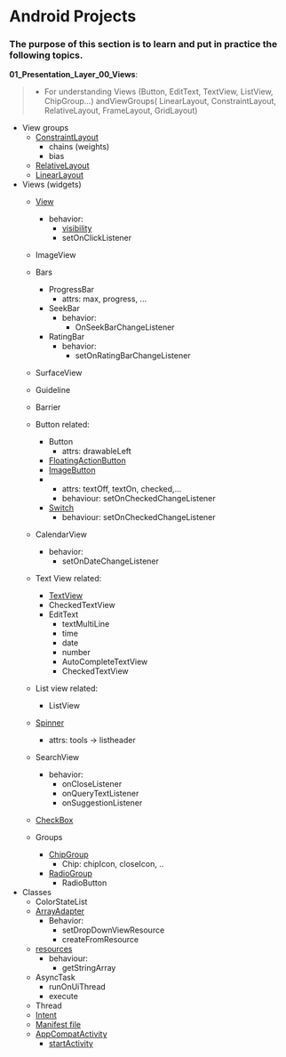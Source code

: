# Android Projects
### The purpose of this section is to learn and put in practice the following topics.

__01_Presentation_Layer_00_Views__:<br>
> - For understanding Views (Button, EditText, TextView, ListView, ChipGroup...) andViewGroups( LinearLayout, ConstraintLayout, RelativeLayout, FrameLayout, GridLayout)
  
- View groups
  - [ConstraintLayout](https://developer.android.com/develop/ui/views/layout/constraint-layout)
    - chains (weights)
    - bias
  - [RelativeLayout](https://developer.android.com/develop/ui/views/layout/relative)
  - [LinearLayout](https://developer.android.com/reference/android/widget/LinearLayout)
- Views (widgets)
    - [View](https://developer.android.com/reference/android/view/View)
      - behavior:
        - [visibility](https://developer.android.com/reference/android/view/View#VISIBLE)
        - setOnClickListener
    - ImageView
    - Bars
      - ProgressBar
        - attrs: max, progress, ...  
      - SeekBar 
        - behavior:
          - OnSeekBarChangeListener
      - RatingBar
        - behavior:
            - setOnRatingBarChangeListener
    - SurfaceView
    - Guideline
    - Barrier
    
    - Button related:
      - Button
        - attrs: drawableLeft
      - [FloatingActionButton](https://developer.android.com/develop/ui/views/components/floating-action-button)
      - [ImageButton](https://developer.android.com/reference/android/widget/ImageButton)
      - [ToggleButton]:(https://developer.android.com/develop/ui/views/components/togglebutton)
        - attrs: textOff, textOn, checked,...
        - behaviour: setOnCheckedChangeListener
      - [Switch](https://developer.android.com/reference/android/widget/Switch)
        - behaviour: setOnCheckedChangeListener
    - CalendarView
       - behavior:
         - setOnDateChangeListener
    - Text View related:
      - [TextView](https://developer.android.com/reference/android/widget/TextView)
      - CheckedTextView
      - EditText
        - textMultiLine
        - time
        - date
        - number
        - AutoCompleteTextView
        - CheckedTextView  
    - List view related:
      - ListView
    - [Spinner](https://developer.android.com/develop/ui/views/components/spinner)
      - attrs: tools -> listheader
    - SearchView
      - behavior: 
        - onCloseListener
        - onQueryTextListener
        - onSuggestionListener
    - [CheckBox](https://developer.android.com/develop/ui/views/components/checkbox)
    - Groups
      - [ChipGroup](https://developer.android.com/reference/com/google/android/material/chip/ChipGroup)
        - Chip: chipIcon, closeIcon, .. 
      - [RadioGroup](https://developer.android.com/develop/ui/views/components/radiobutton)
        - RadioButton
- Classes 
  - ColorStateList
  - [ArrayAdapter](https://developer.android.com/develop/ui/views/components/spinner)
    - Behavior: 
      - setDropDownViewResource
      - createFromResource
  - [resources](https://developer.android.com/guide/topics/resources/providing-resources)
    - behaviour:  
      - getStringArray
  - AsyncTask
    - runOnUiThread
    - execute
  - Thread
  - [Intent](https://developer.android.com/guide/components/intents-filters)
  - [Manifest file](https://developer.android.com/guide/components/fundamentals#Components)
  - [AppCompatActivity](https://developer.android.com/guide/components/activities/activity-lifecycle)
    - [startActivity](https://developer.android.com/reference/android/content/Context#startActivity(android.content.Intent))
      

